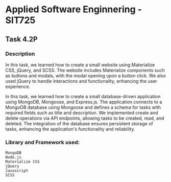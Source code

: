 # Applied Software Enginnering - SIT725

## Task 4.2P

### Description

In this task, we learned how to create a small website using Materialize CSS, jQuery, and SCSS. The website includes Materialize components such as buttons and modals, with the modal opening upon a button click. We also used jQuery to handle interactions and functionality, enhancing the user experience.

In this task, we learned how to create a small database-driven application using MongoDB, Mongoose, and Express.js. The application connects to a MongoDB database using Mongoose and defines a schema for tasks with required fields such as title and description. We implemented create and delete operations via API endpoints, allowing tasks to be created, read, and deleted. The integration of the database ensures persistent storage of tasks, enhancing the application's functionality and reliability.

### Library and Framework used:

```
MongoDB
Node.js
Materialize CSS
jQuery
Javascript
SCSS
```
